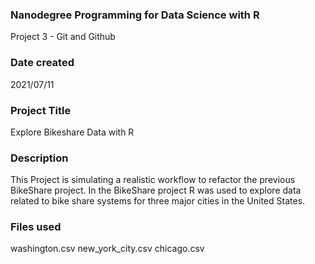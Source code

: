 ### Nanodegree Programming for Data Science with R
Project 3 - Git and Github
### Date created
2021/07/11

### Project Title
Explore Bikeshare Data with R

### Description
This Project is simulating a realistic workflow to refactor the previous BikeShare project. In the BikeShare project R was used to explore data related to bike share systems for three major cities in the United States.

### Files used
washington.csv
new_york_city.csv
chicago.csv



